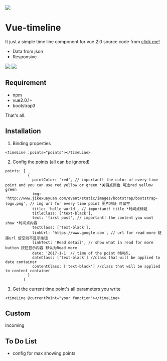 ![](src/assets/logo.png)

# Vue-timeline

It just a simple time line component for vue 2.0
source code from [click me!](http://www.helloweba.com/view-blog-285.html)

* Data from json
* Responsive

![](src/assets/full.png)
![](src/assets/small.png)

## Requirement

* npm
* vue2.0.1+
* bootstrap3

That's all.


## Installation
1. Binding properties
```
<timeLine :points="points"></timeLine>
```
2. Config the points (all can be ignored)
```
points: [
          {
            pointColor: 'red', // important! the color of every time point and you can use red yellow or green *关键点颜色 可选red yellow green
            img: 'http://www.jikexueyuan.com/event/static/images/bootstrap/bootstrap-logo.png', // img url for every time point 图片地址 可留空
            title: 'hello world', // important! title *时间点标题
            titleClass: ['text-black'],
            text: 'first post', // important! the content you want show *时间点内容
            textClass: ['text-black'],
            linkUrl: 'https://www.google.com', // url for read more 链接url 留空则不显示按钮
            linkText: 'Read detail', // show what in read for more button 按钮显示内容 默认为Read more
            date: '2017-1-1' // time of the point 时间点,
            dateClass: ['text-black'] //class that will be applied to date container
            contentClass: ['text-black'] //class that will be applied to content container
          }
        ]
```
3. Get the current time point's all parameters you write
```
<timeLine @currentPoint="your function"></timeLine>
```


## Custom
Incoming


To Do List
----------

- config for max showing points
